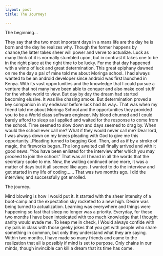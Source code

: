 ```yaml
---
layout: post
title: The Journey!

---
```



The beginning...

They say that the two most important days in a mans life are the day he is born and the day he realizes why.
Though the former happens by chance,the latter takes sheer will power and verve to actualize. Luck as many think of it is normally stumbled upon, but in contrast it takes one to be in the right place at the right time to be lucky.
For me that day happened with a wimp of luck and great determination. This great epiphany dawned on me the day a pal of mine told me about Moringa school. 
I had always wanted to be an android developer since android was first launched in Kenya. With its vast opportunities and the knowledge that I could pursue a venture that not many have been able to conquer and also make cool stuff for the whole world to view. But day by day the dream had started becoming elusive. It was like chasing smoke.
But determination proved a key companion in my endeavor before luck had its way..
That was when my friend told me about Moringa School and the opportunities they provided you to be a World class software engineer. My blood churned and I could barely afford to sleep as I applied and waited for the response to come from the school. Time seemed to slow down and days seemed to drag by. When would the school ever call me? What if they would never call me? Dear lord, I was always down on my knees pleading with God to give me this opportunity...Pleading turned to begging God.
Then, and as if by a stroke of magic, the fireworks began..The long awaited call finally arrived and with it good news.
“You have been enlisted for the interview after which you may proceed to join the school.” That was all I heard in all the words that the secretary spoke to me.
Now, the waiting continued once more, it was a matter of days but it all seemed like ages. I wanted to do the interview and get started in my life of coding......
That was two months ago. I did the interview, and successfully got enrolled.

The journey..

Mind blowing is how I would put it. It started with the sheer intensity of a   boot-camp and the expectation sky rocketed to a new high. Desire was being turned to actualization. Learning was everywhere and things were happening so fast that sleep no longer was a priority. Everyday, for these two months I have been intoxicated with too much knowledge that I thought sanity would evade me.
To keep me in check, I Would always confide with my pals in class with those geeky jokes that you get with people who share something in common, but only they understand what they are saying.
Within two months, I have made so many friends and came to the realization that all is possibly if mind is set to purpose. Only chains in our minds, though invincible can kill a dream that its time has come.
